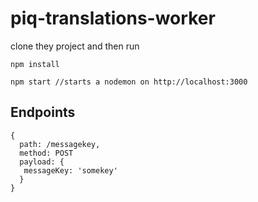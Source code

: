 # piq-translations-worker

clone they project and then run

```
npm install
```

```
npm start //starts a nodemon on http://localhost:3000
```

## Endpoints

```
{
  path: /messagekey,
  method: POST
  payload: {
   messageKey: 'somekey'
  }
}
```



